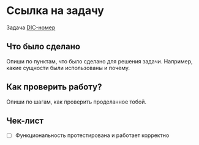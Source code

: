 # Ссылка на задачу

Задача [DIC-номер](ссылка)

## Что было сделано

Опиши по пунктам, что было сделано для решения задачи.
Например, какие сущности были использованы и почему.

## Как проверить работу?

Опиши по шагам, как проверить проделанное тобой.

## Чек-лист

- [ ] Функциональность протестирована и работает корректно
